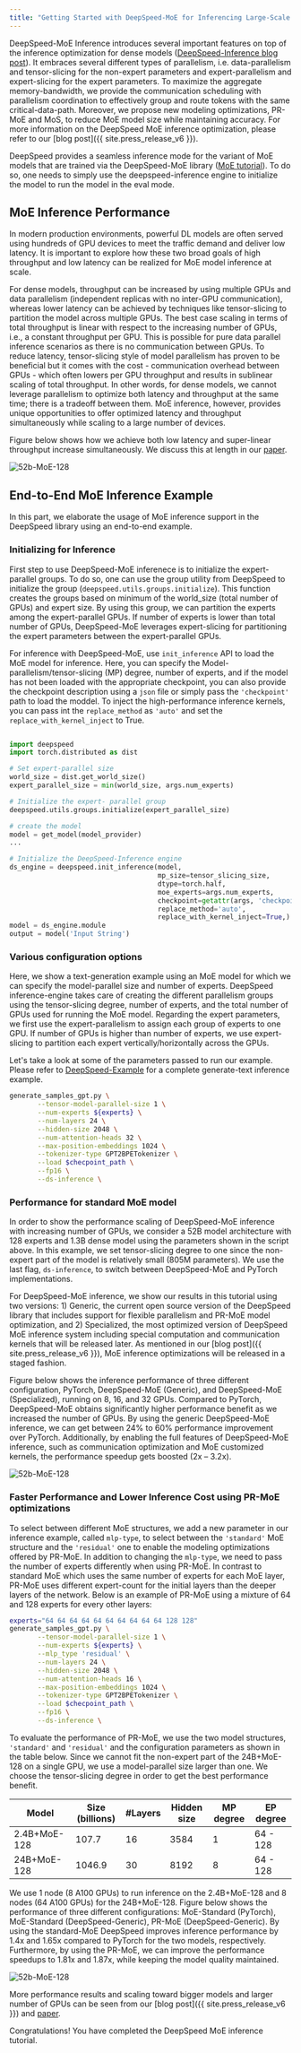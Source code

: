 ```yaml
---
title: "Getting Started with DeepSpeed-MoE for Inferencing Large-Scale MoE Models"
---
```


DeepSpeed-MoE Inference introduces several important features on top of the inference optimization for dense models ([DeepSpeed-Inference blog post](https://www.microsoft.com/en-us/research/blog/deepspeed-accelerating-large-scale-model-inference-and-training-via-system-optimizations-and-compression/)). It embraces several different types of parallelism, i.e. data-parallelism and tensor-slicing for the non-expert parameters and expert-parallelism and expert-slicing for the expert parameters. To maximize the aggregate memory-bandwidth, we provide the communication scheduling with parallelism coordination to effectively group and route tokens with the same critical-data-path. Moreover, we propose new modeling optimizations, PR-MoE and MoS, to reduce MoE model size while maintaining accuracy. For more information on the DeepSpeed MoE inference optimization, please refer to our [blog post]({{ site.press_release_v6 }}).

DeepSpeed provides a seamless inference mode for the variant of MoE models that are trained via the DeepSpeed-MoE library ([MoE tutorial](https://www.deepspeed.ai/tutorials/mixture-of-experts-nlg/)). To do so, one needs to simply use the deepspeed-inference engine to initialize the model to run the model in the eval mode.

## MoE Inference Performance

In modern production environments, powerful DL models are often served using hundreds of GPU devices to meet the traffic demand and deliver low latency. It is important to explore how these two broad goals of high throughput and low latency can be realized for MoE model inference at scale.

For dense models, throughput can be increased by using multiple GPUs and data parallelism (independent replicas with no inter-GPU communication), whereas lower latency can be achieved by techniques like tensor-slicing to partition the model across multiple GPUs.  The best case scaling in terms of total throughput is linear with respect to the increasing number of GPUs, i.e., a constant throughput per GPU. This is possible for pure data parallel inference scenarios as there is no communication between GPUs. To reduce latency, tensor-slicing style of model parallelism has proven to be beneficial but it comes with the cost - communication overhead between GPUs - which often lowers per GPU throughput and results in sublinear scaling of total throughput. In other words, for dense models, we cannot leverage parallelism to optimize both latency and throughput at the same time; there is a tradeoff between them. MoE inference, however, provides unique opportunities to offer optimized latency and throughput simultaneously while scaling to a large number of devices.

Figure below shows how we achieve both low latency and super-linear throughput increase simultaneously. We discuss this at length in our [paper](https://arxiv.org/abs/2201.05596).

![52b-MoE-128](/assets/images/moe-lat-tput.png)

## End-to-End MoE Inference Example

In this part, we elaborate the usage of MoE inference support in the DeepSpeed library using an end-to-end example.

### Initializing for Inference

First step to use DeepSpeed-MoE inferenece is to initialize the expert-parallel groups. To do so, one can use the group utility from DeepSpeed to initialize the group (`deepspeed.utils.groups.initialize`). This function creates the groups based on minimum of the world\_size (total number of GPUs) and expert size. By using this group, we can partition the experts among the expert-parallel GPUs. If number of experts is lower than total number of GPUs, DeepSpeed-MoE leverages expert-slicing for partitioning the expert parameters between the expert-parallel GPUs.

For inference with DeepSpeed-MoE, use `init_inference` API to load the MoE model for inference. Here, you can specify the Model-parallelism/tensor-slicing (MP) degree, number of experts, and if the model has not been loaded with the appropriate checkpoint, you can also provide the checkpoint description using a `json` file or simply pass the `'checkpoint'` path to load the moddel. To inject the high-performance inference kernels, you can pass int the `replace_method` as `'auto'` and set the `replace_with_kernel_inject` to True.

```python

import deepspeed
import torch.distributed as dist

# Set expert-parallel size
world_size = dist.get_world_size()
expert_parallel_size = min(world_size, args.num_experts)

# Initialize the expert- parallel group
deepspeed.utils.groups.initialize(expert_parallel_size)

# create the model
model = get_model(model_provider)
...

# Initialize the DeepSpeed-Inference engine
ds_engine = deepspeed.init_inference(model,
                                     mp_size=tensor_slicing_size,
                                     dtype=torch.half,
                                     moe_experts=args.num_experts,
                                     checkpoint=getattr(args, 'checkpoint_path')
                                     replace_method='auto',
                                     replace_with_kernel_inject=True,)
model = ds_engine.module
output = model('Input String')
```

### Various configuration options

Here, we show a text-generation example using an MoE model for which we can specify the model-parallel size and number of experts.
DeepSpeed inference-engine takes care of creating the different parallelism groups using the tensor-slicing degree, number of experts, and the total number of GPUs used for running the MoE model. Regarding the expert parameters, we first use the expert-parallelism to assign each group of experts to one GPU. If number of GPUs is higher than number of experts, we use expert-slicing to partition each expert vertically/horizontally across the GPUs.

Let's take a look at some of the parameters passed to run our example. Please refer to [DeepSpeed-Example](https://github.com/microsoft/Megatron-DeepSpeed/blob/moe/examples/generate_text.sh) for a complete generate-text inference example.


```bash
generate_samples_gpt.py \
       --tensor-model-parallel-size 1 \
       --num-experts ${experts} \
       --num-layers 24 \
       --hidden-size 2048 \
       --num-attention-heads 32 \
       --max-position-embeddings 1024 \
       --tokenizer-type GPT2BPETokenizer \
       --load $checpoint_path \
       --fp16 \
       --ds-inference \
```

### Performance for standard MoE model

In order to show the performance scaling of DeepSpeed-MoE inference with increasing number of GPUs, we consider a 52B model architecture with 128 experts and 1.3B dense model using the parameters shown in the script above. In this example, we set tensor-slicing degree to one since the non-expert part of the model is relatively small (805M parameters). We use the last flag, `ds-inference`, to switch between DeepSpeed-MoE and PyTorch implementations.

For DeepSpeed-MoE inference, we show our results in this tutorial using two versions: 1) Generic, the current open source version of the DeepSpeed library that includes support for flexible parallelism and PR-MoE model optimization, and 2) Specialized, the most optimized version of DeepSpeed MoE inference system including special computation and communication kernels that will be released later. As mentioned in our [blog post]({{ site.press_release_v6 }}), MoE inference optimizations will be released in a staged fashion.

Figure below shows the inference performance of three different configuration, PyTorch, DeepSpeed-MoE (Generic), and DeepSpeed-MoE (Specialized), running on 8, 16, and 32 GPUs. Compared to PyTorch, DeepSpeed-MoE obtains significantly higher performance benefit as we increased the number of GPUs. By using the generic DeepSpeed-MoE inference, we can get between 24% to 60% performance improvement over PyTorch. Additionally, by enabling the full features of DeepSpeed-MoE inference, such as communication optimization and MoE customized kernels, the performance speedup gets boosted (2x – 3.2x).

![52b-MoE-128](/assets/images/1.3B-MoE-128.png)

### Faster Performance and Lower Inference Cost using PR-MoE optimizations

To select between different MoE structures, we add a new parameter in our inference example, called `mlp-type`, to select between the `'standard'` MoE structure and the `'residual'` one to enable the modeling optimizations offered by PR-MoE. In addition to changing the `mlp-type`, we need to pass the number of experts differently when using PR-MoE. In contrast to standard MoE which uses the same number of experts for each MoE layer, PR-MoE uses different expert-count for the initial layers than the deeper layers of the network. Below is an example of PR-MoE using a mixture of 64 and 128 experts for every other layers:

```bash
experts="64 64 64 64 64 64 64 64 64 64 128 128"
generate_samples_gpt.py \
       --tensor-model-parallel-size 1 \
       --num-experts ${experts} \
       --mlp_type 'residual' \
       --num-layers 24 \
       --hidden-size 2048 \
       --num-attention-heads 16 \
       --max-position-embeddings 1024 \
       --tokenizer-type GPT2BPETokenizer \
       --load $checpoint_path \
       --fp16 \
       --ds-inference \
```

To evaluate the performance of PR-MoE, we use the two model structures, `'standard'` and `'residual'` and the configuration parameters as shown in the table below. Since we cannot fit the non-expert part of the 24B+MoE-128 on a single GPU, we use a model-parallel size larger than one. We choose the tensor-slicing degree in order to get the best performance benefit.

|Model          |Size (billions) |#Layers |Hidden size |MP degree |EP degree |
|-------------  |-----           |-----   |-----       |-----     |-----     |
|2.4B+MoE-128   |107.7           |16      |3584        |1         |64 - 128  |
|24B+MoE-128    |1046.9          |30      |8192        |8         |64 - 128  |

We use 1 node (8 A100 GPUs) to run inference on the 2.4B+MoE-128 and 8 nodes (64 A100 GPUs) for the 24B+MoE-128. Figure below shows the performance of three different configurations: MoE-Standard (PyTorch), MoE-Standard (DeepSpeed-Generic), PR-MoE (DeepSpeed-Generic). By using the standard-MoE DeepSpeed improves inference performance by 1.4x and 1.65x compared to PyTorch for the two models, respectively. Furthermore, by using the PR-MoE, we can improve the performance speedups to 1.81x and 1.87x, while keeping the model quality maintained.

![52b-MoE-128](/assets/images/prmoe.png)

More performance results and scaling toward bigger models and larger number of GPUs can be seen from our [blog post]({{ site.press_release_v6 }}) and [paper](https://arxiv.org/abs/2201.05596).

Congratulations! You have completed the DeepSpeed MoE inference tutorial.
